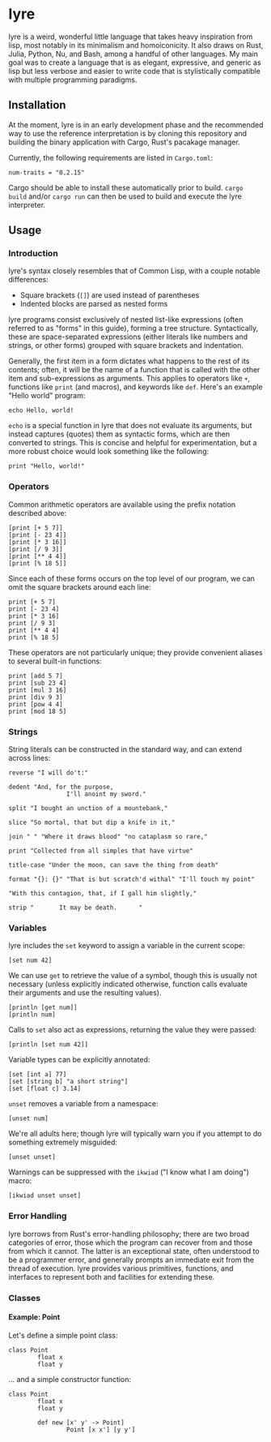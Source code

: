 # lyre

lyre is a weird, wonderful little language that takes heavy inspiration from
lisp, most notably in its minimalism and homoiconicity. It also draws on Rust,
Julia, Python, Nu, and Bash, among a handful of other languages. My main goal
was to create a language that is as elegant, expressive, and generic as lisp
but less verbose and easier to write code that is stylistically compatible with
multiple programming paradigms.

## Installation

At the moment, lyre is in an early development phase and the recommended way to
use the reference interpretation is by cloning this repository and building the
binary application with Cargo, Rust's pacakage manager.

Currently, the following requirements are listed in `Cargo.toml`:

```
num-traits = "0.2.15"
```

Cargo should be able to install these automatically prior to build. `cargo
build` and/or `cargo run` can then be used to build and execute the lyre
interpreter.

## Usage

### Introduction

lyre's syntax closely resembles that of Common Lisp, with a couple notable
differences:

- Square brackets (`[]`) are used instead of parentheses
- Indented blocks are parsed as nested forms

lyre programs consist exclusively of nested list-like expressions (often
referred to as "forms" in this guide), forming a tree structure. Syntactically,
these are space-separated expressions (either literals like numbers and
strings, or other forms) grouped with square brackets and indentation.

Generally, the first item in a form dictates what happens to the rest of its
contents; often, it will be the name of a function that is called with the
other item and sub-expressions as arguments. This applies to operators like
`+`, functions like `print` (and macros), and keywords like `def`. Here's an
example "Hello world" program:

```
echo Hello, world!
```

`echo` is a special function in lyre that does not evaluate its arguments, but
instead captures (quotes) them as syntactic forms, which are then converted to
strings. This is concise and helpful for experimentation, but a more robust
choice would look something like the following:

```
print "Hello, world!"
```

### Operators

Common arithmetic operators are available using the prefix notation described
above:

```
[print [+ 5 7]]
[print [- 23 4]]
[print [* 3 16]]
[print [/ 9 3]]
[print [** 4 4]]
[print [% 18 5]]
```

Since each of these forms occurs on the top level of our program, we can omit
the square brackets around each line:

```
print [+ 5 7]
print [- 23 4]
print [* 3 16]
print [/ 9 3]
print [** 4 4]
print [% 18 5]
```

These operators are not particularly unique; they provide convenient aliases to
several built-in functions:

```
print [add 5 7]
print [sub 23 4]
print [mul 3 16]
print [div 9 3]
print [pow 4 4]
print [mod 18 5]
```

### Strings

String literals can be constructed in the standard way, and can extend across
lines:

```
reverse "I will do't:"

dedent "And, for the purpose,
				I'll anoint my sword."

split "I bought an unction of a mountebank,"

slice "So mortal, that but dip a knife in it,"

join " " "Where it draws blood" "no cataplasm so rare,"

print "Collected from all simples that have virtue"

title-case "Under the moon, can save the thing from death"

format "{}: {}" "That is but scratch'd withal" "I'll touch my point"

"With this contagion, that, if I gall him slightly,"

strip "       It may be death.      "
```

### Variables

lyre includes the `set` keyword to assign a variable in the current scope:

```
[set num 42]
```

We can use `get` to retrieve the value of a symbol, though this is usually not
necessary (unless explicitly indicated otherwise, function calls evaluate their
arguments and use the resulting values).

```
[println [get num]]
[println num]
```

Calls to `set` also act as expressions, returning the value they were passed:

```
[println [set num 42]]
```

Variable types can be explicitly annotated:

```
[set [int a] 77]
[set [string b] "a short string"]
[set [float c] 3.14]
```

`unset` removes a variable from a namespace:

```
[unset num]
```

We're all adults here; though lyre will typically warn you if you attempt to do
something extremely misguided:

```
[unset unset]
```

Warnings can be suppressed with the `ikwiad` ("I know what I am doing") macro:

```
[ikwiad unset unset]
```

### Error Handling

lyre borrows from Rust's error-handling philosophy; there are two broad
categories of error, those which the program can recover from and those from
which it cannot. The latter is an exceptional state, often understood to be a
programmer error, and generally prompts an immediate exit from the thread of
execution. lyre provides various primitives, functions, and interfaces to
represent both and facilities for extending these.

### Classes

#### Example: Point

Let's define a simple point class:

```
class Point
		float x
		float y
```

... and a simple constructor function:

```
class Point
		float x
		float y

		def new [x' y' -> Point]
				Point [x x'] [y y']
```
